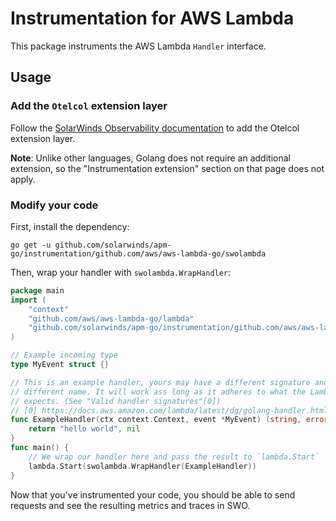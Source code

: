 # Instrumentation for AWS Lambda

This package instruments the AWS Lambda `Handler` interface. 

## Usage

### Add the `Otelcol` extension layer

Follow the [SolarWinds Observability 
documentation](https://documentation.solarwinds.com/en/success_center/observability/content/intro/services/aws-lambda-overview.htm) 
to add the Otelcol extension layer. 

**Note**: Unlike other languages, Golang does not require an additional 
extension, so the "Instrumentation extension" section on that page does not 
apply.

### Modify your code

First, install the dependency:
```shell
go get -u github.com/solarwinds/apm-go/instrumentation/github.com/aws/aws-lambda-go/swolambda
```

Then, wrap your handler with `swolambda.WrapHandler`:

```go
package main
import (
	"context"
	"github.com/aws/aws-lambda-go/lambda"
	"github.com/solarwinds/apm-go/instrumentation/github.com/aws/aws-lambda-go/swolambda"
)

// Example incoming type
type MyEvent struct {}

// This is an example handler, yours may have a different signature and a 
// different name. It will work ass long as it adheres to what the Lambda SDK
// expects. (See "Valid handler signatures"[0])
// [0] https://docs.aws.amazon.com/lambda/latest/dg/golang-handler.html
func ExampleHandler(ctx context.Context, event *MyEvent) (string, error) {
	return "hello world", nil
}
func main() {
	// We wrap our handler here and pass the result to `lambda.Start`
	lambda.Start(swolambda.WrapHandler(ExampleHandler))
}
```

Now that you've instrumented your code, you should be able to send requests and
see the resulting metrics and traces in SWO.